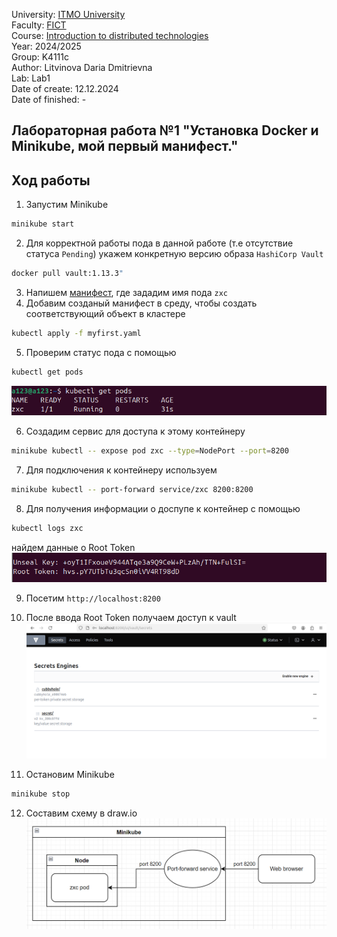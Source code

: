 University: [ITMO University](https://itmo.ru/ru/) \
Faculty: [FICT](https://fict.itmo.ru) \
Course: [Introduction to distributed technologies](https://github.com/itmo-ict-faculty/introduction-to-distributed-technologies) \
Year: 2024/2025 \
Group: K4111c \
Author: Litvinova Daria Dmitrievna \
Lab: Lab1 \
Date of create: 12.12.2024 \
Date of finished: -
## Лабораторная работа №1 "Установка Docker и Minikube, мой первый манифест."
## Ход работы
1) Запустим Minikube
```bash
minikube start
```
2) Для корректной работы пода в данной работе (т.е отсутствие статуса `Pending`) укажем конкретную версию образа `HashiCorp Vault`
```bash 
docker pull vault:1.13.3"
```
3) Напишем [манифест](myfirst.yml), где зададим имя пода `zxc`
4) Добавим созданый манифест в среду, чтобы создать соответствующий объект в кластере
```bash 
kubectl apply -f myfirst.yaml
```
5) Проверим статус пода с помощью
```bash
kubectl get pods
```
![image](./images/pod_status.png)

6) Создадим сервис для доступа к этому контейнеру
```bash
minikube kubectl -- expose pod zxc --type=NodePort --port=8200
```
7) Для подключения к контейнеру используем 
```bash
minikube kubectl -- port-forward service/zxc 8200:8200
 ```
8) Для получения информации о доспупе к контейнер с помощью
```bash
kubectl logs zxc
 ```
найдем данные о Root Token
![image](./images/root_token.png)

9) Посетим `http://localhost:8200`

10) После ввода Root Token получаем доступ к vault 
![image](./images/access.png)

11) Остановим Minikube
 ```bash
minikube stop
``` 
12) Составим схему в draw.io
![image](./images/draw_lab1.png)

